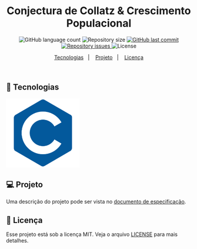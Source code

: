 <h1 align="center">
Conjectura de Collatz & Crescimento Populacional
</h1>

<p align="center">
  <img alt="GitHub language count" src="https://img.shields.io/github/languages/count/tassiotfc/tarefa-algoritmos-ufersa">

  <img alt="Repository size" src="https://img.shields.io/github/repo-size/tassiotfc/tarefa-algoritmos-ufersa">

  <a href="https://github.com/tassiotfc/tarefa-algoritmos-ufersa/commits/master">
    <img alt="GitHub last commit" src="https://img.shields.io/github/last-commit/tassiotfc/tarefa-algoritmos-ufersa">
  </a>

  <a href="https://github.com/tassiotfc/tarefa-algoritmos-ufersa/issues">
    <img alt="Repository issues" src="https://img.shields.io/github/issues/tassiotfc/tarefa-algoritmos-ufersa">
  </a>

  <img alt="License" src="https://img.shields.io/badge/license-MIT-brightgreen">
</p>

<p align="center">
  <a href="#rocket-tecnologias">Tecnologias</a>&nbsp;&nbsp;&nbsp;|&nbsp;&nbsp;&nbsp;
  <a href="#-projeto">Projeto</a>&nbsp;&nbsp;&nbsp;|&nbsp;&nbsp;&nbsp;
  <a href="#memo-licença">Licença</a>
</p>

<br>

## :rocket: Tecnologias

<img align="leth" src="c-logo.png" width="200px;" />

## 💻 Projeto

Uma descrição do projeto pode ser vista no [documento de especificação](TP1-T01.pdf).

## :memo: Licença

Esse projeto está sob a licença MIT. Veja o arquivo [LICENSE](LICENSE.md) para mais detalhes.
